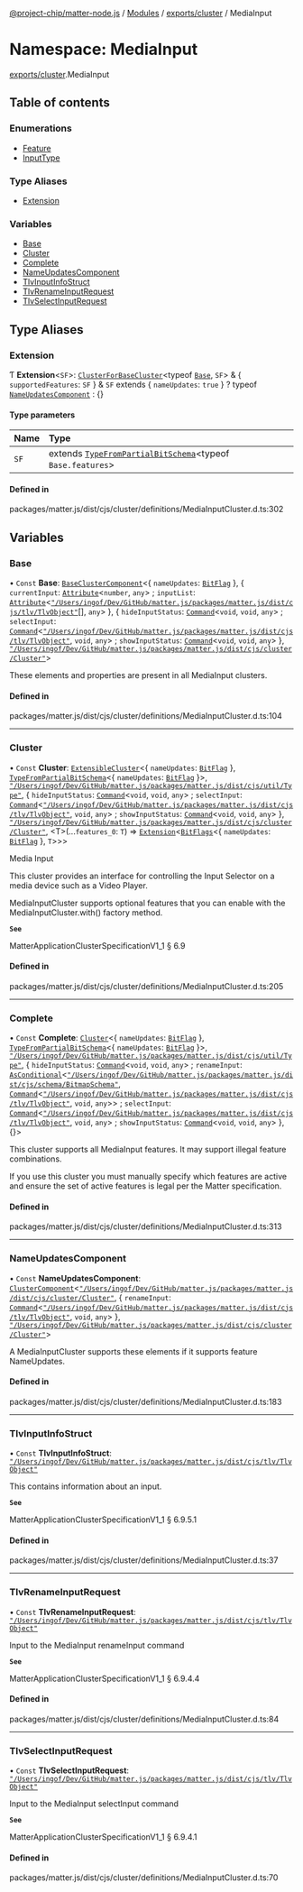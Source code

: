 [@project-chip/matter-node.js](../README.md) / [Modules](../modules.md) / [exports/cluster](exports_cluster.md) / MediaInput

# Namespace: MediaInput

[exports/cluster](exports_cluster.md).MediaInput

## Table of contents

### Enumerations

- [Feature](../enums/exports_cluster.MediaInput.Feature.md)
- [InputType](../enums/exports_cluster.MediaInput.InputType.md)

### Type Aliases

- [Extension](exports_cluster.MediaInput.md#extension)

### Variables

- [Base](exports_cluster.MediaInput.md#base)
- [Cluster](exports_cluster.MediaInput.md#cluster)
- [Complete](exports_cluster.MediaInput.md#complete)
- [NameUpdatesComponent](exports_cluster.MediaInput.md#nameupdatescomponent)
- [TlvInputInfoStruct](exports_cluster.MediaInput.md#tlvinputinfostruct)
- [TlvRenameInputRequest](exports_cluster.MediaInput.md#tlvrenameinputrequest)
- [TlvSelectInputRequest](exports_cluster.MediaInput.md#tlvselectinputrequest)

## Type Aliases

### Extension

Ƭ **Extension**<`SF`\>: [`ClusterForBaseCluster`](exports_cluster.md#clusterforbasecluster)<typeof [`Base`](exports_cluster.MediaInput.md#base), `SF`\> & { `supportedFeatures`: `SF`  } & `SF` extends { `nameUpdates`: ``true``  } ? typeof [`NameUpdatesComponent`](exports_cluster.MediaInput.md#nameupdatescomponent) : {}

#### Type parameters

| Name | Type |
| :------ | :------ |
| `SF` | extends [`TypeFromPartialBitSchema`](exports_schema.md#typefrompartialbitschema)<typeof `Base.features`\> |

#### Defined in

packages/matter.js/dist/cjs/cluster/definitions/MediaInputCluster.d.ts:302

## Variables

### Base

• `Const` **Base**: [`BaseClusterComponent`](exports_cluster.md#baseclustercomponent)<{ `nameUpdates`: [`BitFlag`](exports_schema.md#bitflag-1)  }, { `currentInput`: [`Attribute`](exports_cluster.md#attribute)<`number`, `any`\> ; `inputList`: [`Attribute`](exports_cluster.md#attribute)<[`"/Users/ingof/Dev/GitHub/matter.js/packages/matter.js/dist/cjs/tlv/TlvObject"`](export._internal_.__Users_ingof_Dev_GitHub_matter_js_packages_matter_js_dist_cjs_tlv_TlvObject_.md)[], `any`\>  }, { `hideInputStatus`: [`Command`](exports_cluster.md#command)<`void`, `void`, `any`\> ; `selectInput`: [`Command`](exports_cluster.md#command)<[`"/Users/ingof/Dev/GitHub/matter.js/packages/matter.js/dist/cjs/tlv/TlvObject"`](export._internal_.__Users_ingof_Dev_GitHub_matter_js_packages_matter_js_dist_cjs_tlv_TlvObject_.md), `void`, `any`\> ; `showInputStatus`: [`Command`](exports_cluster.md#command)<`void`, `void`, `any`\>  }, [`"/Users/ingof/Dev/GitHub/matter.js/packages/matter.js/dist/cjs/cluster/Cluster"`](export._internal_.__Users_ingof_Dev_GitHub_matter_js_packages_matter_js_dist_cjs_cluster_Cluster_.md)\>

These elements and properties are present in all MediaInput clusters.

#### Defined in

packages/matter.js/dist/cjs/cluster/definitions/MediaInputCluster.d.ts:104

___

### Cluster

• `Const` **Cluster**: [`ExtensibleCluster`](exports_cluster.md#extensiblecluster)<{ `nameUpdates`: [`BitFlag`](exports_schema.md#bitflag-1)  }, [`TypeFromPartialBitSchema`](exports_schema.md#typefrompartialbitschema)<{ `nameUpdates`: [`BitFlag`](exports_schema.md#bitflag-1)  }\>, [`"/Users/ingof/Dev/GitHub/matter.js/packages/matter.js/dist/cjs/util/Type"`](export._internal_.__Users_ingof_Dev_GitHub_matter_js_packages_matter_js_dist_cjs_util_Type_.md), { `hideInputStatus`: [`Command`](exports_cluster.md#command)<`void`, `void`, `any`\> ; `selectInput`: [`Command`](exports_cluster.md#command)<[`"/Users/ingof/Dev/GitHub/matter.js/packages/matter.js/dist/cjs/tlv/TlvObject"`](export._internal_.__Users_ingof_Dev_GitHub_matter_js_packages_matter_js_dist_cjs_tlv_TlvObject_.md), `void`, `any`\> ; `showInputStatus`: [`Command`](exports_cluster.md#command)<`void`, `void`, `any`\>  }, [`"/Users/ingof/Dev/GitHub/matter.js/packages/matter.js/dist/cjs/cluster/Cluster"`](export._internal_.__Users_ingof_Dev_GitHub_matter_js_packages_matter_js_dist_cjs_cluster_Cluster_.md), <T\>(...`features_0`: `T`) => [`Extension`](exports_cluster.MediaInput.md#extension)<[`BitFlags`](exports_schema.md#bitflags)<{ `nameUpdates`: [`BitFlag`](exports_schema.md#bitflag-1)  }, `T`\>\>\>

Media Input

This cluster provides an interface for controlling the Input Selector on a media device such as a Video Player.

MediaInputCluster supports optional features that you can enable with the MediaInputCluster.with() factory
method.

**`See`**

MatterApplicationClusterSpecificationV1_1 § 6.9

#### Defined in

packages/matter.js/dist/cjs/cluster/definitions/MediaInputCluster.d.ts:205

___

### Complete

• `Const` **Complete**: [`Cluster`](exports_cluster.md#cluster)<{ `nameUpdates`: [`BitFlag`](exports_schema.md#bitflag-1)  }, [`TypeFromPartialBitSchema`](exports_schema.md#typefrompartialbitschema)<{ `nameUpdates`: [`BitFlag`](exports_schema.md#bitflag-1)  }\>, [`"/Users/ingof/Dev/GitHub/matter.js/packages/matter.js/dist/cjs/util/Type"`](export._internal_.__Users_ingof_Dev_GitHub_matter_js_packages_matter_js_dist_cjs_util_Type_.md), { `hideInputStatus`: [`Command`](exports_cluster.md#command)<`void`, `void`, `any`\> ; `renameInput`: [`AsConditional`](exports_cluster.md#asconditional)<[`"/Users/ingof/Dev/GitHub/matter.js/packages/matter.js/dist/cjs/schema/BitmapSchema"`](export._internal_.__Users_ingof_Dev_GitHub_matter_js_packages_matter_js_dist_cjs_schema_BitmapSchema_.md), [`Command`](exports_cluster.md#command)<[`"/Users/ingof/Dev/GitHub/matter.js/packages/matter.js/dist/cjs/tlv/TlvObject"`](export._internal_.__Users_ingof_Dev_GitHub_matter_js_packages_matter_js_dist_cjs_tlv_TlvObject_.md), `void`, `any`\>\> ; `selectInput`: [`Command`](exports_cluster.md#command)<[`"/Users/ingof/Dev/GitHub/matter.js/packages/matter.js/dist/cjs/tlv/TlvObject"`](export._internal_.__Users_ingof_Dev_GitHub_matter_js_packages_matter_js_dist_cjs_tlv_TlvObject_.md), `void`, `any`\> ; `showInputStatus`: [`Command`](exports_cluster.md#command)<`void`, `void`, `any`\>  }, {}\>

This cluster supports all MediaInput features. It may support illegal feature combinations.

If you use this cluster you must manually specify which features are active and ensure the set of active
features is legal per the Matter specification.

#### Defined in

packages/matter.js/dist/cjs/cluster/definitions/MediaInputCluster.d.ts:313

___

### NameUpdatesComponent

• `Const` **NameUpdatesComponent**: [`ClusterComponent`](exports_cluster.md#clustercomponent)<[`"/Users/ingof/Dev/GitHub/matter.js/packages/matter.js/dist/cjs/cluster/Cluster"`](export._internal_.__Users_ingof_Dev_GitHub_matter_js_packages_matter_js_dist_cjs_cluster_Cluster_.md), { `renameInput`: [`Command`](exports_cluster.md#command)<[`"/Users/ingof/Dev/GitHub/matter.js/packages/matter.js/dist/cjs/tlv/TlvObject"`](export._internal_.__Users_ingof_Dev_GitHub_matter_js_packages_matter_js_dist_cjs_tlv_TlvObject_.md), `void`, `any`\>  }, [`"/Users/ingof/Dev/GitHub/matter.js/packages/matter.js/dist/cjs/cluster/Cluster"`](export._internal_.__Users_ingof_Dev_GitHub_matter_js_packages_matter_js_dist_cjs_cluster_Cluster_.md)\>

A MediaInputCluster supports these elements if it supports feature NameUpdates.

#### Defined in

packages/matter.js/dist/cjs/cluster/definitions/MediaInputCluster.d.ts:183

___

### TlvInputInfoStruct

• `Const` **TlvInputInfoStruct**: [`"/Users/ingof/Dev/GitHub/matter.js/packages/matter.js/dist/cjs/tlv/TlvObject"`](export._internal_.__Users_ingof_Dev_GitHub_matter_js_packages_matter_js_dist_cjs_tlv_TlvObject_.md)

This contains information about an input.

**`See`**

MatterApplicationClusterSpecificationV1_1 § 6.9.5.1

#### Defined in

packages/matter.js/dist/cjs/cluster/definitions/MediaInputCluster.d.ts:37

___

### TlvRenameInputRequest

• `Const` **TlvRenameInputRequest**: [`"/Users/ingof/Dev/GitHub/matter.js/packages/matter.js/dist/cjs/tlv/TlvObject"`](export._internal_.__Users_ingof_Dev_GitHub_matter_js_packages_matter_js_dist_cjs_tlv_TlvObject_.md)

Input to the MediaInput renameInput command

**`See`**

MatterApplicationClusterSpecificationV1_1 § 6.9.4.4

#### Defined in

packages/matter.js/dist/cjs/cluster/definitions/MediaInputCluster.d.ts:84

___

### TlvSelectInputRequest

• `Const` **TlvSelectInputRequest**: [`"/Users/ingof/Dev/GitHub/matter.js/packages/matter.js/dist/cjs/tlv/TlvObject"`](export._internal_.__Users_ingof_Dev_GitHub_matter_js_packages_matter_js_dist_cjs_tlv_TlvObject_.md)

Input to the MediaInput selectInput command

**`See`**

MatterApplicationClusterSpecificationV1_1 § 6.9.4.1

#### Defined in

packages/matter.js/dist/cjs/cluster/definitions/MediaInputCluster.d.ts:70
